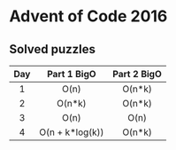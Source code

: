 # Advent of Code 2016

## Solved puzzles
| Day | Part 1 BigO     | Part 2 BigO |
| :-: | :-------------: | :---------: |
| 1   | O(n)            | O(n\*k)     |
| 2   | O(n\*k)         | O(n\*k)     |
| 3   | O(n)            | O(n)        |
| 4   | O(n + k\*log(k))| O(n\*k)     |